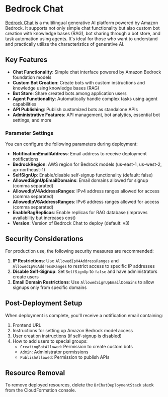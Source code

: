 # Bedrock Chat

[Bedrock Chat](https://github.com/aws-samples/bedrock-chat) is a multilingual generative AI platform powered by Amazon Bedrock. It supports not only simple chat functionality but also custom bot creation with knowledge bases (RAG), bot sharing through a bot store, and task automation using agents. It's ideal for those who want to understand and practically utilize the characteristics of generative AI.

## Key Features

- **Chat Functionality**: Simple chat interface powered by Amazon Bedrock foundation models
- **Custom Bot Creation**: Create bots with custom instructions and knowledge using knowledge bases (RAG)
- **Bot Store**: Share created bots among application users
- **Agent Functionality**: Automatically handle complex tasks using agent capabilities
- **API Publishing**: Publish customized bots as standalone APIs
- **Administrative Features**: API management, bot analytics, essential bot settings, and more

### Parameter Settings

You can configure the following parameters during deployment:

* **NotificationEmailAddress**: Email address to receive deployment notifications
* **BedrockRegion**: AWS region for Bedrock models (us-east-1, us-west-2, ap-northeast-1)
* **SelfSignUp**: Enable/disable self-signup functionality (default: false)
* **AllowedSignUpEmailDomains**: Email domains allowed for signup (comma separated)
* **AllowedIpV4AddressRanges**: IPv4 address ranges allowed for access (comma separated)
* **AllowedIpV6AddressRanges**: IPv6 address ranges allowed for access (comma separated)
* **EnableRagReplicas**: Enable replicas for RAG database (improves availability but increases cost)
* **Version**: Version of Bedrock Chat to deploy (default: v3)

## Security Considerations

For production use, the following security measures are recommended:

1. **IP Restrictions**: Use `AllowedIpV4AddressRanges` and `AllowedIpV6AddressRanges` to restrict access to specific IP addresses
2. **Disable Self-Signup**: Set `SelfSignUp` to `false` and have administrators create users
3. **Email Domain Restrictions**: Use `AllowedSignUpEmailDomains` to allow signups only from specific domains

## Post-Deployment Setup

When deployment is complete, you'll receive a notification email containing:

1. Frontend URL
2. Instructions for setting up Amazon Bedrock model access
3. User creation instructions (if self-signup is disabled)
4. How to add users to special groups:
    - `CreatingBotAllowed`: Permission to create custom bots
    - `Admin`: Administrator permissions
    - `PublishAllowed`: Permission to publish APIs

## Resource Removal

To remove deployed resources, delete the `BrChatDeploymentStack` stack from the CloudFormation console.
